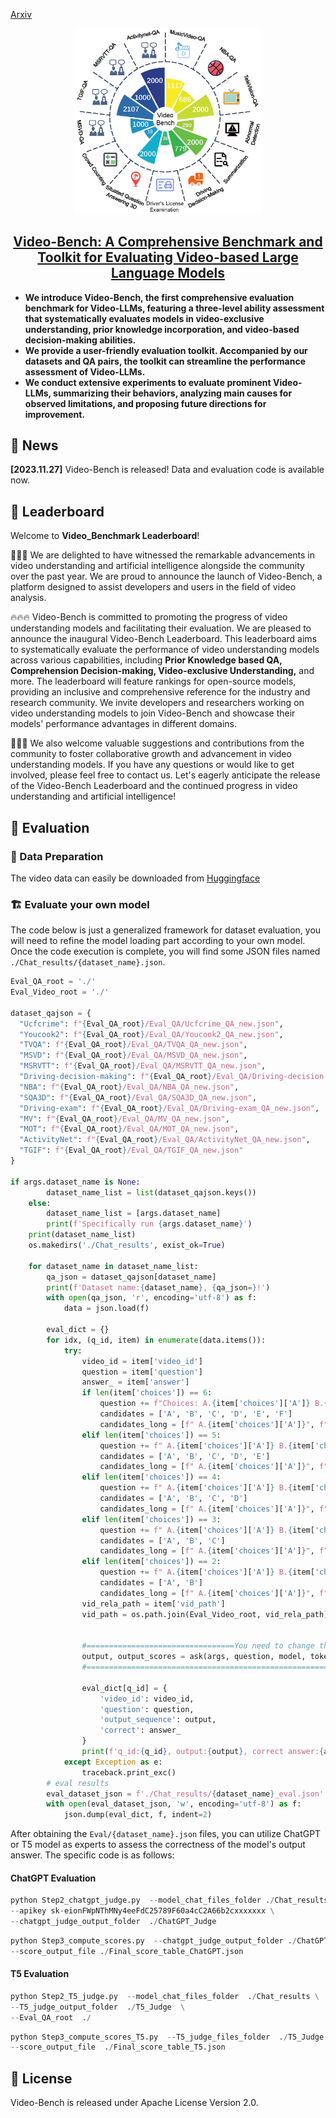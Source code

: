 
[Arxiv](https://arxiv.org/abs/2311.16103)
<p align="center">
    <img src="assets/pie_fig.jpg" width="300" style="margin-bottom: 0.2;"/>
<p>
<h2 align="center"> <a href="https://arxiv.org/abs/2311.16103">Video-Bench: A Comprehensive Benchmark and Toolkit for Evaluating Video-based Large Language Models</a></h2>
<!-- <h5 align="center"> If you like our project, please give us a star ⭐ on GitHub for latest update.  </h2> -->


 

* **We introduce Video-Bench, the first comprehensive evaluation benchmark for Video-LLMs, featuring a three-level ability assessment that systematically evaluates models in video-exclusive understanding, prior knowledge incorporation, and video-based decision-making abilities.**
* **We provide a user-friendly evaluation toolkit. Accompanied by our datasets and QA pairs, the toolkit can streamline the performance assessment of Video-LLMs.**
* **We conduct extensive experiments to evaluate prominent Video-LLMs, summarizing their behaviors, analyzing main causes for observed limitations, and proposing future directions for improvement.**


## 📰 News
**[2023.11.27]** Video-Bench is released! Data and evaluation code is available now.

## 📣 Leaderboard
Welcome to **Video_Benchmark Leaderboard**!

🚩🚩🚩 We are delighted to have witnessed the remarkable advancements in video understanding and artificial intelligence alongside the community over the past year. We are proud to announce the launch of Video-Bench, a platform designed to assist developers and users in the field of video analysis.

🔥🔥🔥  Video-Bench is committed to promoting the progress of video understanding models and facilitating their evaluation. We are pleased to announce the inaugural Video-Bench Leaderboard. This leaderboard aims to systematically evaluate the performance of video understanding models across various capabilities, including **Prior Knowledge based QA, Comprehension Decision-making, Video-exclusive Understanding,** and more.
The leaderboard will feature rankings for open-source models, providing an inclusive and comprehensive reference for the industry and research community. We invite developers and researchers working on video understanding models to join Video-Bench and showcase their models' performance advantages in different domains.

👋👋👋 We also welcome valuable suggestions and contributions from the community to foster collaborative growth and advancement in video understanding models. If you have any questions or would like to get involved, please feel free to contact us. Let's eagerly anticipate the release of the Video-Bench Leaderboard and the continued progress in video understanding and artificial intelligence!

## 🤗 Evaluation

### 📂 Data Preparation
The video data can easily be downloaded from [Huggingface](https://huggingface.co/datasets/LanguageBind/Video-Bench) 

### 🏗️ Evaluate your own model
The code below is just a generalized framework for dataset evaluation, you will need to refine the model loading part according to your own model. Once the code execution is complete, you will find some JSON files named `./Chat_results/{dataset_name}.json`. 

```python 
Eval_QA_root = './'
Eval_Video_root = './'

dataset_qajson = {
  "Ucfcrime": f"{Eval_QA_root}/Eval_QA/Ucfcrime_QA_new.json",
  "Youcook2": f"{Eval_QA_root}/Eval_QA/Youcook2_QA_new.json",
  "TVQA": f"{Eval_QA_root}/Eval_QA/TVQA_QA_new.json",
  "MSVD": f"{Eval_QA_root}/Eval_QA/MSVD_QA_new.json",
  "MSRVTT": f"{Eval_QA_root}/Eval_QA/MSRVTT_QA_new.json",
  "Driving-decision-making": f"{Eval_QA_root}/Eval_QA/Driving-decision-making_QA_new.json",
  "NBA": f"{Eval_QA_root}/Eval_QA/NBA_QA_new.json",
  "SQA3D": f"{Eval_QA_root}/Eval_QA/SQA3D_QA_new.json",
  "Driving-exam": f"{Eval_QA_root}/Eval_QA/Driving-exam_QA_new.json",
  "MV": f"{Eval_QA_root}/Eval_QA/MV_QA_new.json",
  "MOT": f"{Eval_QA_root}/Eval_QA/MOT_QA_new.json",
  "ActivityNet": f"{Eval_QA_root}/Eval_QA/ActivityNet_QA_new.json",
  "TGIF": f"{Eval_QA_root}/Eval_QA/TGIF_QA_new.json"
}

if args.dataset_name is None:
        dataset_name_list = list(dataset_qajson.keys())
    else:
        dataset_name_list = [args.dataset_name]
        print(f'Specifically run {args.dataset_name}')
    print(dataset_name_list)
    os.makedirs('./Chat_results', exist_ok=True)
    
    for dataset_name in dataset_name_list:
        qa_json = dataset_qajson[dataset_name]
        print(f'Dataset name:{dataset_name}, {qa_json=}!')
        with open(qa_json, 'r', encoding='utf-8') as f:
            data = json.load(f)
            
        eval_dict = {}
        for idx, (q_id, item) in enumerate(data.items()):
            try:   
                video_id = item['video_id']
                question = item['question'] 
                answer_ = item['answer']
                if len(item['choices']) == 6:
                    question += f"Choices: A.{item['choices']['A']} B.{item['choices']['B']} C.{item['choices']['C']} D.{item['choices']['D']} E.{item['choices']['E']} F.{item['choices']['F']} \n Among the six options A, B, C, D, E, F above, the one closest to the correct answer is:"
                    candidates = ['A', 'B', 'C', 'D', 'E', 'F']
                    candidates_long = [f" A.{item['choices']['A']}", f"B.{item['choices']['B']}", f"C.{item['choices']['C']}", f"D.{item['choices']['D']}", f"E.{item['choices']['E']}", f"F.{item['choices']['F']}"]
                elif len(item['choices']) == 5:
                    question += f" A.{item['choices']['A']} B.{item['choices']['B']} C.{item['choices']['C']} D.{item['choices']['D']} E.{item['choices']['E']} \n Among the five options A, B, C, D, E above, the one closest to the correct answer is: "
                    candidates = ['A', 'B', 'C', 'D', 'E']
                    candidates_long = [f" A.{item['choices']['A']}", f"B.{item['choices']['B']}", f"C.{item['choices']['C']}", f"D.{item['choices']['D']}", f"E.{item['choices']['E']}"]
                elif len(item['choices']) == 4:
                    question += f" A.{item['choices']['A']} B.{item['choices']['B']} C.{item['choices']['C']} D.{item['choices']['D']} \n Among the four options A, B, C, D above, the one closest to the correct answer is:"
                    candidates = ['A', 'B', 'C', 'D']
                    candidates_long = [f" A.{item['choices']['A']}", f"B.{item['choices']['B']}", f"C.{item['choices']['C']}", f"D.{item['choices']['D']}"]
                elif len(item['choices']) == 3:
                    question += f" A.{item['choices']['A']} B.{item['choices']['B']} C.{item['choices']['C']} \n Among the three options A, B, C above, the one closest to the correct answer is: "
                    candidates = ['A', 'B', 'C']
                    candidates_long = [f" A.{item['choices']['A']}", f"B.{item['choices']['B']}", f"C.{item['choices']['C']}"]
                elif len(item['choices']) == 2:
                    question += f" A.{item['choices']['A']} B.{item['choices']['B']} \n Among the two options A, B above, the one closest to the correct answer is: "
                    candidates = ['A', 'B']
                    candidates_long = [f" A.{item['choices']['A']}", f"B.{item['choices']['B']}"]
                vid_rela_path = item['vid_path']
                vid_path = os.path.join(Eval_Video_root, vid_rela_path)


                #=================================You need to change this code =========================
                output, output_scores = ask(args, question, model, tokenizer, image_processor, vid_path)
                #=======================================================================================

                eval_dict[q_id] = {
                    'video_id': video_id,
                    'question': question,
                    'output_sequence': output,
                    'correct': answer_
                }  
                print(f'q_id:{q_id}, output:{output}, correct answer:{answer_}!\n')
            except Exception as e:
                traceback.print_exc()  
        # eval results
        eval_dataset_json = f'./Chat_results/{dataset_name}_eval.json'
        with open(eval_dataset_json, 'w', encoding='utf-8') as f:
            json.dump(eval_dict, f, indent=2)

```

After obtaining the `Eval/{dataset_name}.json` files, you can utilize ChatGPT or T5 model as experts to assess the correctness of the model's output answer. The specific code is as follows:
#### ChatGPT Evaluation
```python 
python Step2_chatgpt_judge.py  --model_chat_files_folder ./Chat_results  \
--apikey sk-eionFWpNThMNy4eeFdC25789F60a4cC2A66b2cxxxxxxx \
--chatgpt_judge_output_folder  ./ChatGPT_Judge
```

```python
python Step3_compute_scores.py  --chatgpt_judge_output_folder ./ChatGPT_Judge \
--score_output_file ./Final_score_table_ChatGPT.json
```

#### T5 Evaluation
```python
python Step2_T5_judge.py  --model_chat_files_folder  ./Chat_results \
--T5_judge_output_folder  ./T5_Judge  \
--Eval_QA_root  ./ 
```

```python
python Step3_compute_scores_T5.py  --T5_judge_files_folder  ./T5_Judge \
--score_output_file  ./Final_score_table_T5.json
```

## 🐳  License
Video-Bench is released under Apache License Version 2.0.
